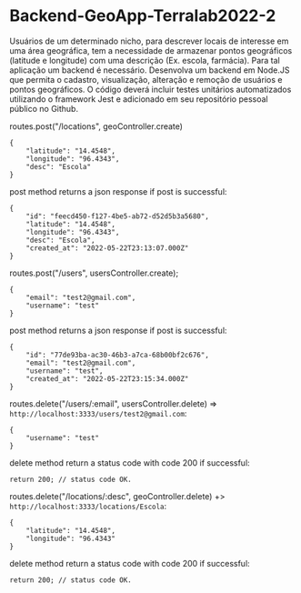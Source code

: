 # Backend-GeoApp-Terralab2022-2
Usuários de um determinado nicho, para descrever locais de interesse em uma área geográfica, tem a necessidade de armazenar pontos geográficos (latitude e longitude) com uma descrição (Ex. escola, farmácia). Para tal aplicação um backend é necessário. Desenvolva um backend em Node.JS que permita o cadastro, visualização, alteração e remoção de usuários e pontos geográficos. O código deverá incluir testes unitários automatizados utilizando o framework Jest e adicionado em seu repositório pessoal público no Github. 

routes.post("/locations", geoController.create)
```
{
	"latitude": "14.4548",
	"longitude": "96.4343",
	"desc": "Escola"
}
```

post method returns a json response if post is successful:
```
{
	"id": "feecd450-f127-4be5-ab72-d52d5b3a5680",
	"latitude": "14.4548",
	"longitude": "96.4343",
	"desc": "Escola",
	"created_at": "2022-05-22T23:13:07.000Z"
}
```

routes.post("/users", usersController.create);
```
{
	"email": "test2@gmail.com",
	"username": "test"
}
```

post method returns a json response if post is successful:
```
{
	"id": "77de93ba-ac30-46b3-a7ca-68b00bf2c676",
	"email": "test2@gmail.com",
	"username": "test",
	"created_at": "2022-05-22T23:15:34.000Z"
}
```

routes.delete("/users/:email", usersController.delete) => ```http://localhost:3333/users/test2@gmail.com```:
```
{
	"username": "test"
}
```

delete method return a status code with code 200 if successful:
```
return 200; // status code OK.
```

routes.delete("/locations/:desc", geoController.delete) +> ```http://localhost:3333/locations/Escola```:
```
{
	"latitude": "14.4548",
	"longitude": "96.4343"
}
```

delete method return a status code with code 200 if successful:
```
return 200; // status code OK.
```
